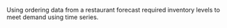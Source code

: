Using ordering data from a restaurant forecast required inventory levels to meet demand using time series.
